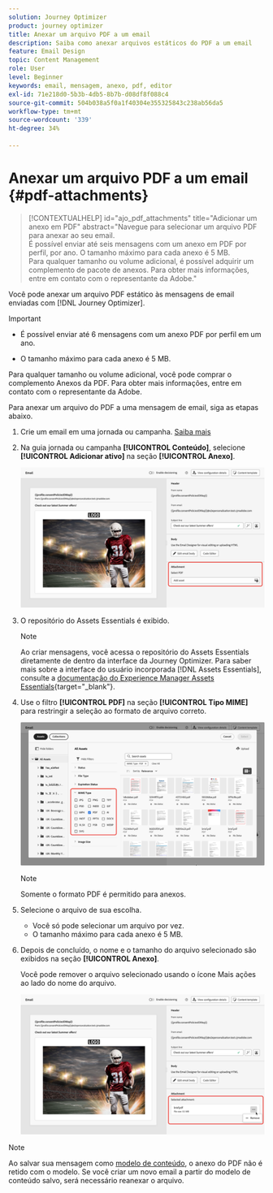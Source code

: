 ```yaml
---
solution: Journey Optimizer
product: journey optimizer
title: Anexar um arquivo PDF a um email
description: Saiba como anexar arquivos estáticos do PDF a um email
feature: Email Design
topic: Content Management
role: User
level: Beginner
keywords: email, mensagem, anexo, pdf, editor
exl-id: 71e218d0-5b3b-4db5-8b7b-d08df8f088c4
source-git-commit: 504b038a5f0a1f40304e355325843c238ab56da5
workflow-type: tm+mt
source-wordcount: '339'
ht-degree: 34%

---
```


# Anexar um arquivo PDF a um email {#pdf-attachments}

>[!CONTEXTUALHELP]
>id="ajo_pdf_attachments"
>title="Adicionar um anexo em PDF"
>abstract="Navegue para selecionar um arquivo PDF para anexar ao seu email.</br>É possível enviar até seis mensagens com um anexo em PDF por perfil, por ano. O tamanho máximo para cada anexo é 5 MB.</br>Para qualquer tamanho ou volume adicional, é possível adquirir um complemento de pacote de anexos. Para obter mais informações, entre em contato com o representante da Adobe."

Você pode anexar um arquivo PDF estático às mensagens de email enviadas com [!DNL Journey Optimizer].

>[!IMPORTANT]
>
>* É possível enviar até 6 mensagens com um anexo PDF por perfil em um ano.
>
>* O tamanho máximo para cada anexo é 5 MB.
>
>Para qualquer tamanho ou volume adicional, você pode comprar o complemento Anexos da PDF. Para obter mais informações, entre em contato com o representante da Adobe.

Para anexar um arquivo do PDF a uma mensagem de email, siga as etapas abaixo.

1. Crie um email em uma jornada ou campanha. [Saiba mais](create-email.md)

1. Na guia jornada ou campanha **[!UICONTROL Conteúdo]**, selecione **[!UICONTROL Adicionar ativo]** na seção **[!UICONTROL Anexo]**.

   ![](assets/email-select-pdf.png)

1. O repositório do Assets Essentials é exibido.

   >[!NOTE]
   >
   >Ao criar mensagens, você acessa o repositório do Assets Essentials diretamente de dentro da interface da Journey Optimizer. Para saber mais sobre a interface do usuário incorporada [!DNL Assets Essentials], consulte a [documentação do Experience Manager Assets Essentials](https://experienceleague.adobe.com/docs/experience-manager-assets-essentials/help/introduction.html?lang=pt-BR){target="_blank"}.

1. Use o filtro **[!UICONTROL PDF]** na seção **[!UICONTROL Tipo MIME]** para restringir a seleção ao formato de arquivo correto.

   ![](assets/email-assets-pdf.png)

   >[!NOTE]
   >
   >Somente o formato PDF é permitido para anexos.

1. Selecione o arquivo de sua escolha.

   * Você só pode selecionar um arquivo por vez.
   * O tamanho máximo para cada anexo é 5 MB.

1. Depois de concluído, o nome e o tamanho do arquivo selecionado são exibidos na seção **[!UICONTROL Anexo]**.

   Você pode remover o arquivo selecionado usando o ícone Mais ações ao lado do nome do arquivo.

   ![](assets/email-remove-attachment.png)

>[!NOTE]
>
>Ao salvar sua mensagem como [modelo de conteúdo](../content-management/create-content-templates.md), o anexo do PDF não é retido com o modelo. Se você criar um novo email a partir do modelo de conteúdo salvo, será necessário reanexar o arquivo.
